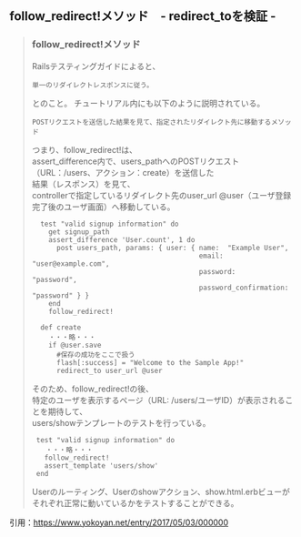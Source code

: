 ## follow_redirect!メソッド　- redirect_toを検証 -

> ### follow_redirect!メソッド
> Railsテスティングガイドによると、
> ```
> 単一のリダイレクトレスポンスに従う。
> ```
> とのこと。 チュートリアル内にも以下のように説明されている。
> ```
> POSTリクエストを送信した結果を見て、指定されたリダイレクト先に移動するメソッド
> ```
> つまり、follow_redirect!は、  
> assert_difference内で、users_pathへのPOSTリクエスト（URL：/users、アクション：create）を送信した  
> 結果（レスポンス）を見て、  
> controllerで指定しているリダイレクト先のuser_url @user（ユーザ登録完了後のユーザ画面）へ移動している。
> ```
>   test "valid signup information" do
>     get signup_path
>     assert_difference 'User.count', 1 do
>       post users_path, params: { user: { name:  "Example User",
>                                          email: "user@example.com",
>                                          password:              "password",
>                                          password_confirmation: "password" } }
>     end
>     follow_redirect!
> 
>   def create
>     ・・・略・・・
>     if @user.save
>       #保存の成功をここで扱う
>       flash[:success] = "Welcome to the Sample App!"
>       redirect_to user_url @user
> ```
> そのため、follow_redirect!の後、  
> 特定のユーザを表示するページ（URL: /users/ユーザID）が表示されることを期待して、  
> users/showテンプレートのテストを行っている。  
> ```
>  test "valid signup information" do
>　　・・・略・・・
>    follow_redirect!
>    assert_template 'users/show'
>  end
> ```
> Userのルーティング、Userのshowアクション、show.html.erbビューが  
> それぞれ正常に動いているかをテストすることができる。

引用：https://www.yokoyan.net/entry/2017/05/03/000000
